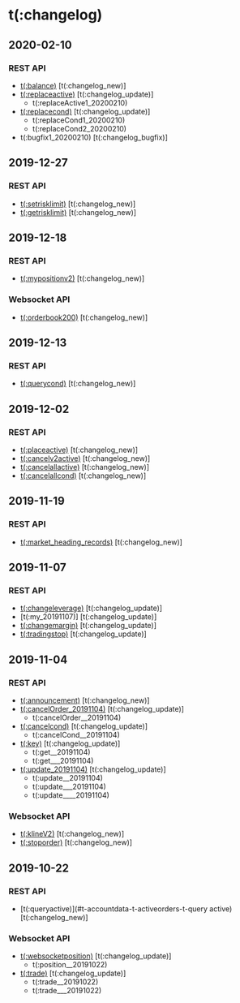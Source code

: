 # t(:changelog)

## 2020-02-10

### REST API
- [t(:balance)](#t-wallet-t-key-t-balance) [t(:changelog_new)]
- [t(:replaceactive)](#t-accountdata-t-activeorders-t-replaceactive) [t(:changelog_update)]
    - t(:replaceActive1_20200210)
- [t(:replacecond)](#t-accountdata-t-conditionalorders-t-replacecond) [t(:changelog_update)]
    - t(:replaceCond1_20200210)
    - t(:replaceCond2_20200210)
- t(:bugfix1_20200210) [t(:changelog_bugfix)]

## 2019-12-27

### REST API
- [t(:setrisklimit)](#t-wallet-t-getrisklimit) [t(:changelog_new)]
- [t(:getrisklimit)](#t-wallet-t-wallet_setrisk) [t(:changelog_new)]


## 2019-12-18

### REST API
- [t(:mypositionv2)](#t-accountdata-t-position-t-mypositionv2) [t(:changelog_new)]

### Websocket API
- [t(:orderbook200)](#t-websocket-t-publictopics-t-orderbook200) [t(:changelog_new)]


## 2019-12-13

### REST API
- [t(:querycond)](#t-accountdata-t-conditionalorders-t-querycond) [t(:changelog_new)]


## 2019-12-02

### REST API
- [t(:placeactive)](#t-accountdata-t-activeorders-t-placeactive) [t(:changelog_new)]
- [t(:cancelv2active)](#t-accountdata-t-activeorders-t-cancelv2active) [t(:changelog_new)]
- [t(:cancelallactive)](#t-accountdata-t-activeorders-t-cancelallactive) [t(:changelog_new)]
- [t(:cancelallcond)](#t-accountdata-t-conditionalorders-t-cancelallcond) [t(:changelog_new)]


## 2019-11-19

### REST API
- [t(:market_heading_records)](#t-market_heading-t-constructingtherequest-t-market_heading_records) [t(:changelog_new)]


## 2019-11-07

### REST API
- [t(:changeleverage)](#t-accountdata-t-leverage-t-changeleverage) [t(:changelog_update)]
- [t(:my_20191107)] [t(:changelog_update)]
- [t(:changemargin)](#t-accountdata-t-position-t-changemargin) [t(:changelog_update)]
- [t(:tradingstop)](#t-accountdata-t-position-t-tradingstop) [t(:changelog_update)]


## 2019-11-04

### REST API
- [t(:announcement)](#t-api-t-wallet_setrisk-t-announcement) [t(:changelog_new)]
- [t(:cancelOrder_20191104)](#t-accountdata-t-activeorders-t-cancelv2active) [t(:changelog_update)]
    - t(:cancelOrder__20191104)
- [t(:cancelcond)](#t-accountdata-t-conditionalorders-t-cancelcond) [t(:changelog_update)]
    - t(:cancelCond__20191104)
- [t(:key)](#t-accountdata-t-key) [t(:changelog_update)]
    - t(:get__20191104)
    - t(:get___20191104)
- [t(:update_20191104)](#t-ratelimits) [t(:changelog_update)]
	- t(:update__20191104)
	- t(:update___20191104)
	- t(:update____20191104)

### Websocket API
- [t(:klineV2)](#t-websocket-t-publictopics-t-websocket_klinev2) [t(:changelog_new)]
- [t(:stoporder)](#t-websocket-t-privatetopics-t-websocket_stoporder) [t(:changelog_new)]


## 2019-10-22

### REST API
- [t(:queryactive)](#t-accountdata-t-activeorders-t-query active) [t(:changelog_new)]

### Websocket API
- [t(:websocketposition)](#t-websocket-t-privatetopics-t-websocketposition) [t(:changelog_update)]
    - t(:position__20191022)
- [t(:trade)](#t-websocket-t-publictopics-t-trade) [t(:changelog_update)]
    - t(:trade__20191022)
    - t(:trade___20191022)
